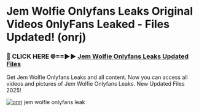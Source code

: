 # Jem Wolfie Onlyfans Leaks Original Videos 0nlyFans Leaked - Files Updated! (onrj)

<h3>🔴 CLICK HERE 🌐==►► <a href="https://tinyurl.com/3hn5wdd3" rel="nofollow">Jem Wolfie Onlyfans Leaks Updated Files</a></h3>

Get Jem Wolfie Onlyfans Leaks and all content. Now you can access all videos and pictures of Jem Wolfie Onlyfans Leaks. New Updated Files 2025!

[![onrj](https://i.imgur.com/4HnBqBT.gif)](https://tinyurl.com/3hn5wdd3)
jem wolfie onlyfans leak